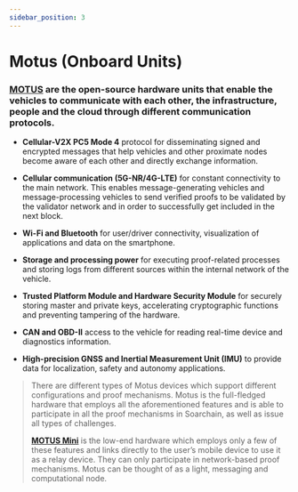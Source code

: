 ```yaml
---
sidebar_position: 3
---
```


# Motus (Onboard Units)


### [MOTUS](https://www.soarchain.com/motus)  are the open-source hardware units that enable the vehicles to communicate with each other, the infrastructure, people and the cloud through different communication protocols.


- **Cellular-V2X PC5 Mode 4** protocol for disseminating signed and encrypted messages that help vehicles and other proximate nodes become aware of each other and directly exchange information.


- **Cellular communication (5G-NR/4G-LTE)** for constant connectivity to the main network. This enables message-generating vehicles and message-processing vehicles to send verified proofs to be validated by the validator network and in order to successfully get included in the next block.


- **Wi-Fi and Bluetooth** for user/driver connectivity, visualization of applications and data on the smartphone.

- **Storage and processing power** for executing proof-related processes and storing logs from different sources within the internal network of the vehicle.

- **Trusted Platform Module and Hardware Security Module** for securely storing master and private keys, accelerating cryptographic functions and preventing tampering of the hardware.

- **CAN and OBD-II** access to the vehicle for reading real-time device and diagnostics information.

- **High-precision GNSS and Inertial Measurement Unit (IMU)** to provide data for localization, safety and autonomy applications.


> There are different types of Motus devices which support different configurations and proof mechanisms. Motus is the full-fledged hardware that employs all the aforementioned features and is able to participate in all the proof mechanisms in Soarchain, as well as issue all types of challenges. 
>
> **[MOTUS Mini](https://www.soarchain.com/motus-mini)** is the low-end hardware which employs only a few of these features and links directly to the user’s mobile device to use it as a relay device. They can only participate in network-based proof mechanisms. Motus can be thought of as a light, messaging and computational node.